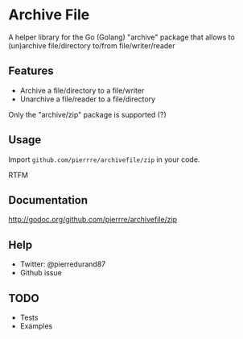 # Archive File
A helper library for the Go (Golang) "archive" package that allows to (un)archive file/directory to/from file/writer/reader

## Features
- Archive a file/directory to a file/writer
- Unarchive a file/reader to a file/directory

Only the "archive/zip" package is supported (?)

## Usage
Import `github.com/pierrre/archivefile/zip` in your code.

RTFM

## Documentation
http://godoc.org/github.com/pierrre/archivefile/zip

## Help
- Twitter: @pierredurand87
- Github issue

## TODO
- Tests
- Examples